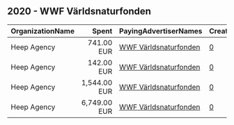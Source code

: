 ## 2020 - WWF Världsnaturfonden 
|OrganizationName|Spent|PayingAdvertiserNames|CreativeUrls|Impressions|Genders|AgeBrackets|CountryCodes|BillingAddresses|CandidateBallotInformation|
|:---|---:|:---|:---|---:|:---|:---|:---|:---|:---|
|Heep Agency|741.00 EUR|[WWF Världsnaturfonden](2020/WWF_Världsnaturfonden.md)|[0](https://www.snap.com/political-ads/asset/44001f57cf519b847ea2570ae9bd9725a44ec7b862b46c6eb3d930f202a50fd5?mediaType=mp4)|324,793||20+|sweden|"Vasagatan 16,Stockholm,11120,SE"||
|Heep Agency|142.00 EUR|[WWF Världsnaturfonden](2020/WWF_Världsnaturfonden.md)|[0](https://www.snap.com/political-ads/asset/bc4ae1045b2ce9e2b5ba9fc9506bf0fa93ddebf7fda29a81fa8259bb2466c22d?mediaType=mp4)|46,288||20+|sweden|"Vasagatan 16,Stockholm,11120,SE"||
|Heep Agency|1,544.00 EUR|[WWF Världsnaturfonden](2020/WWF_Världsnaturfonden.md)|[0](https://www.snap.com/political-ads/asset/17d121c940dafd9d6109bf7c460a6bd7f2669c1462182a33427374e53fb6fd7c?mediaType=mp4)|804,263||20+|sweden|"Vasagatan 16,Stockholm,11120,SE"||
|Heep Agency|6,749.00 EUR|[WWF Världsnaturfonden](2020/WWF_Världsnaturfonden.md)|[0](https://www.snap.com/political-ads/asset/8e4376f2a2910bace82a6a924619063b6aa6b496f1d0f27f50838bddd8ec5626?mediaType=mp4)|4,339,588||20+|sweden|"Vasagatan 16,Stockholm,11120,SE"||
